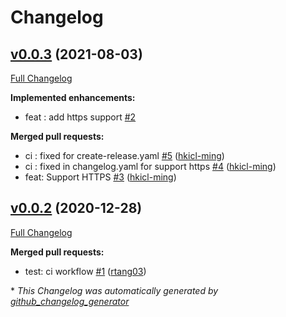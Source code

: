 # Changelog

## [v0.0.3](https://github.com/rtang03/auth-server/tree/v0.0.3) (2021-08-03)

[Full Changelog](https://github.com/rtang03/auth-server/compare/v0.0.2...v0.0.3)

**Implemented enhancements:**

- feat : add https support [\#2](https://github.com/rtang03/auth-server/issues/2)

**Merged pull requests:**

- ci : fixed for create-release.yaml [\#5](https://github.com/rtang03/auth-server/pull/5) ([hkicl-ming](https://github.com/hkicl-ming))
- ci : fixed in changelog.yaml for support https [\#4](https://github.com/rtang03/auth-server/pull/4) ([hkicl-ming](https://github.com/hkicl-ming))
- feat: Support HTTPS [\#3](https://github.com/rtang03/auth-server/pull/3) ([hkicl-ming](https://github.com/hkicl-ming))

## [v0.0.2](https://github.com/rtang03/auth-server/tree/v0.0.2) (2020-12-28)

[Full Changelog](https://github.com/rtang03/auth-server/compare/40557f90e20f4d39d705ba536814fee1ce14339b...v0.0.2)

**Merged pull requests:**

- test: ci workflow [\#1](https://github.com/rtang03/auth-server/pull/1) ([rtang03](https://github.com/rtang03))



\* *This Changelog was automatically generated by [github_changelog_generator](https://github.com/github-changelog-generator/github-changelog-generator)*
